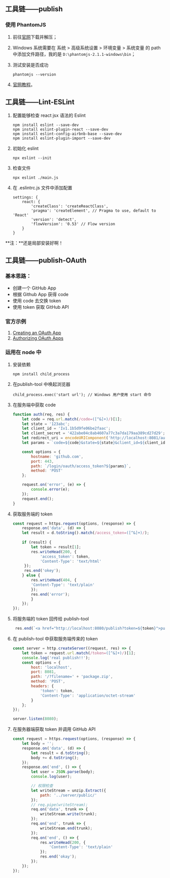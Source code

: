 ## 工具链——publish

### 使用 PhantomJS 

1. 前往[官网](https://phantomjs.org/download)下载并解压；

2. Windows 系统需要在 系统 > 高级系统设置 > 环境变量  > 系统变量 的 path 中添加文件路径，我的是 `D:\phantomjs-2.1.1-windows\bin`；

3. 测试安装是否成功

   ```
   phantomjs --version
   ```

4. [官网教程](https://phantomjs.org/quick-start.html)。

## 工具链——Lint-ESLint

1. 配置能够检查 react jsx 语法的 Eslint

   ```
   npm install eslint --save-dev
   npm install eslint-plugin-react --save-dev
   npm install eslint-config-airbnb-base --save-dev
   npm install eslint-plugin-import --save-dev
   ```

2. 初始化 eslint

   ```
   npx eslint --init
   ```

3. 检查文件

   ```
   npx eslint ./main.js
   ```

4. 在 .eslintrc.js 文件中添加配置

   ```
   settings: {
       react: {
           'createClass': 'createReactClass',
           'pragma': 'createElement', // Pragma to use, default to 'React'
           'version': 'detect', 
           'flowVersion': '0.53' // Flow version
       }
   }
   ```
   
   
   

  **注：**还是局部安装好啊！



## 工具链——publish-OAuth

### 基本思路：

- 创建一个 GitHub App
- 根据 Github App 获得 code
- 使用 code 去交换 token
- 使用 token 获取 GitHub API

### 官方示例

1. [Creating an OAuth App](https://developer.github.com/apps/building-oauth-apps/creating-an-oauth-app/)
2. [Authorizing OAuth Apps](https://developer.github.com/apps/building-oauth-apps/authorizing-oauth-apps/)

### 运用在 node 中

1. 安装依赖

   ```
   npm install child_process
   ```

2. 在publish-tool 中唤起浏览器

   ```
   child_process.exec('start url'); // Windows 用户使用 start 命令
   ```

3. 在服务端中获取 code

   ```javascript
   function auth(req, res) {
       let code = req.url.match(/code=([^&]+)/)[1];
       let state = '123abc';
       let client_id = 'Iv1.1b5d9fe06be2faac';
       let client_secret = '422abe04c8ab4607a77c3a7da179aa389cd27d29';
       let redirect_uri = encodeURIComponent('http://localhost:8081/auth');
       let params = `code=${code}&state=${state}&client_id=${client_id}&client_secret=${client_secret}&redirect_uri=${redirect_uri}`;
   
       const options = {
           hostname: 'github.com',
           port: 443,
           path: `/login/oauth/access_token?${params}`,
           method: 'POST'
       };
   
       request.on('error', (e) => {
           console.error(e);
       });
       request.end();
   }
   ```

4. 获取服务端的 token

   ```javascript
   const request = https.request(options, (response) => {
       response.on('data', (d) => {
       let result = d.toString().match(/access_token=([^&]+)/);
       
       if (result) {
           let token = result[1];
           res.writeHead(200, {
               'access_token': token,
               'Content-Type': 'text/html'
       	});
   		res.end('okey');
       } else {
           res.writeHead(404, {
           'Content-Type': 'text/plain'
           });
           res.end('error');
           }
       });
   });
   ```

5. 将服务端的 token 回传给 publish-tool

   ```javascript
    res.end(`<a href="http://localhost:8080/publish?token=${token}">publish</a>`);
   ```

6. 在 publish-tool 中获取服务端传来的 token

   ```javascript
   const server = http.createServer((request, res) => {
       let token = request.url.match(/token=([^&]+)/)[1];
       console.log('real publish!!');
       const options = {
           host: 'localhost',
           port: 8081,
           path: '/?filename=' + 'package.zip',
           method: 'POST',
           headers: {
               'token': token,
               'Content-Type': 'application/octet-stream'
           }
       };
   });
   
   server.listen(8080);
   ```

7. 在服务器端获取 token 并调用 GitHub API

   ```javascript
   const request = https.request(options, (response) => {
       let body = '';
       response.on('data', (d) => {
           let result = d.toString();
           body += d.toString();
       });
       response.on('end', () => {
           let user = JSON.parse(body);
           console.log(user);
   
           // 权限检查
           let writeStream = unzip.Extract({
               path: '../server/public/'
           });
           // req.pipe(writeStream);
           req.on('data', trunk => {
               writeStream.write(trunk);
           });
           req.on('end', trunk => {
               writeStream.end(trunk);
           });
           req.on('end', () => {
               res.writeHead(200, {
                   'Content-Type': 'text/plain'
               });
               res.end('okay');
           });
       });
   });
   ```
